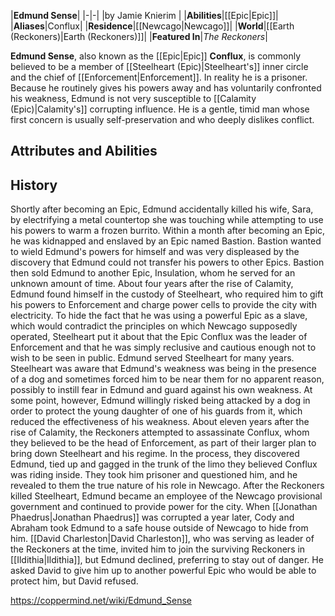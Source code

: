 |**Edmund Sense**|
|-|-|
|by  Jamie Knierim |
|**Abilities**|[[Epic\|Epic]]|
|**Aliases**|Conflux|
|**Residence**|[[Newcago\|Newcago]]|
|**World**|[[Earth (Reckoners)\|Earth (Reckoners)]]|
|**Featured In**|*The Reckoners*|

**Edmund Sense**, also known as the [[Epic\|Epic]] **Conflux**, is commonly believed to be a member of [[Steelheart (Epic)\|Steelheart's]] inner circle and the chief of [[Enforcement\|Enforcement]]. In reality he is a prisoner.
Because he routinely gives his powers away and has voluntarily confronted his weakness, Edmund is not very susceptible to [[Calamity (Epic)\|Calamity's]] corrupting influence. He is a gentle, timid man whose first concern is usually self-preservation and who deeply dislikes conflict.

## Attributes and Abilities

## History
Shortly after becoming an Epic, Edmund accidentally killed his wife, Sara, by electrifying a metal countertop she was touching while attempting to use his powers to warm a frozen burrito. Within a month after becoming an Epic, he was kidnapped and enslaved by an Epic named Bastion. Bastion wanted to wield Edmund's powers for himself and was very displeased by the discovery that Edmund could not transfer his powers to other Epics. Bastion then sold Edmund to another Epic, Insulation, whom he served for an unknown amount of time.  About four years after the rise of Calamity, Edmund found himself in the custody of Steelheart, who required him to gift his powers to Enforcement and charge power cells to provide the city with electricity. To hide the fact that he was using a powerful Epic as a slave, which would contradict the principles on which Newcago supposedly operated, Steelheart put it about that the Epic Conflux was the leader of Enforcement and that he was simply reclusive and cautious enough not to wish to be seen in public. Edmund served Steelheart for many years. Steelheart was aware that Edmund's weakness was being in the presence of a dog and sometimes forced him to be near them for no apparent reason, possibly to instill fear in Edmund and guard against his own weakness. At some point, however, Edmund willingly risked being attacked by a dog in order to protect the young daughter of one of his guards from it, which reduced the effectiveness of his weakness.
About eleven years after the rise of Calamity, the Reckoners attempted to assassinate Conflux, whom they believed to be the head of Enforcement, as part of their larger plan to bring down Steelheart and his regime. In the process, they discovered Edmund, tied up and gagged in the trunk of the limo they believed Conflux was riding inside. They took him prisoner and questioned him, and he revealed to them the true nature of his role in Newcago.
After the Reckoners killed Steelheart, Edmund became an employee of the Newcago provisional government and continued to provide power for the city. When [[Jonathan Phaedrus\|Jonathan Phaedrus]] was corrupted a year later, Cody and Abraham took Edmund to a safe house outside of Newcago to hide from him. [[David Charleston\|David Charleston]], who was serving as leader of the Reckoners at the time, invited him to join the surviving Reckoners in [[Ildithia\|Ildithia]], but Edmund declined, preferring to stay out of danger. He asked David to give him up to another powerful Epic who would be able to protect him, but David refused.



https://coppermind.net/wiki/Edmund_Sense